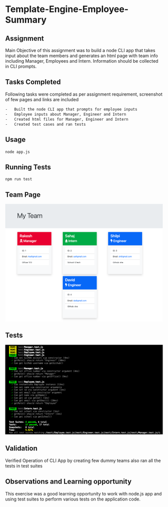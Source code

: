 # Template-Engine-Employee-Summary

## Assignment

Main Objective of this assignment was to build a node CLI app that takes input about the team members and generates an html page with team info including Manager, Employees and Intern. Information should be collected in CLI prompts.

## Tasks Completed

Following tasks were completed as per assignment requirement, screenshot of few pages and links are included

    -   Built the node CLI app that prompts for employee inputs
    -   Employee inputs about Manager, Engineer and Intern
    -   Created html files for Manager, Engineer and Intern
    -   Created test cases and ran tests  

## Usage

```
node app.js
```
## Running Tests

```
npm run test
```
## Team Page

![Team Page Generated](Develop/Assets/team_page.png)

## Tests

![test](Develop/Assets/tests.png)

## Validation

Verified Operation of CLI App by creating few dummy teams also ran all the tests in test suites

## Observations and Learning opportunity

This exercise was a good learning opportunity to work with node.js app and using test suites to perform various tests on the application code.
